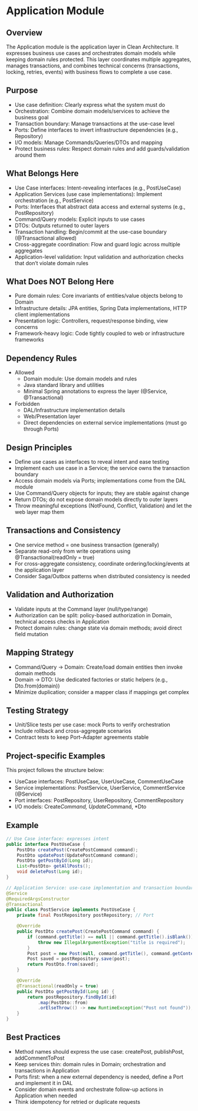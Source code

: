 # Application Module

## Overview

The Application module is the application layer in Clean Architecture. It expresses business use cases and orchestrates domain models while keeping domain rules protected. This layer coordinates multiple aggregates, manages transactions, and combines technical concerns (transactions, locking, retries, events) with business flows to complete a use case.

## Purpose

- Use case definition: Clearly express what the system must do
- Orchestration: Combine domain models/services to achieve the business goal
- Transaction boundary: Manage transactions at the use-case level
- Ports: Define interfaces to invert infrastructure dependencies (e.g., Repository)
- I/O models: Manage Commands/Queries/DTOs and mapping
- Protect business rules: Respect domain rules and add guards/validation around them

## What Belongs Here

- Use Case interfaces: Intent-revealing interfaces (e.g., PostUseCase)
- Application Services (use case implementations): Implement orchestration (e.g., PostService)
- Ports: Interfaces that abstract data access and external systems (e.g., PostRepository)
- Command/Query models: Explicit inputs to use cases
- DTOs: Outputs returned to outer layers
- Transaction handling: Begin/commit at the use-case boundary (@Transactional allowed)
- Cross-aggregate coordination: Flow and guard logic across multiple aggregates
- Application-level validation: Input validation and authorization checks that don’t violate domain rules

## What Does NOT Belong Here

- Pure domain rules: Core invariants of entities/value objects belong to Domain
- Infrastructure details: JPA entities, Spring Data implementations, HTTP client implementations
- Presentation logic: Controllers, request/response binding, view concerns
- Framework-heavy logic: Code tightly coupled to web or infrastructure frameworks

## Dependency Rules

- Allowed
  - Domain module: Use domain models and rules
  - Java standard library and utilities
  - Minimal Spring annotations to express the layer (@Service, @Transactional)
- Forbidden
  - DAL/Infrastructure implementation details
  - Web/Presentation layer
  - Direct dependencies on external service implementations (must go through Ports)

## Design Principles

- Define use cases as interfaces to reveal intent and ease testing
- Implement each use case in a Service; the service owns the transaction boundary
- Access domain models via Ports; implementations come from the DAL module
- Use Command/Query objects for inputs; they are stable against change
- Return DTOs; do not expose domain models directly to outer layers
- Throw meaningful exceptions (NotFound, Conflict, Validation) and let the web layer map them

## Transactions and Consistency

- One service method = one business transaction (generally)
- Separate read-only from write operations using @Transactional(readOnly = true)
- For cross-aggregate consistency, coordinate ordering/locking/events at the application layer
- Consider Saga/Outbox patterns when distributed consistency is needed

## Validation and Authorization

- Validate inputs at the Command layer (null/type/range)
- Authorization can be split: policy-based authorization in Domain, technical access checks in Application
- Protect domain rules: change state via domain methods; avoid direct field mutation

## Mapping Strategy

- Command/Query -> Domain: Create/load domain entities then invoke domain methods
- Domain -> DTO: Use dedicated factories or static helpers (e.g., Dto.from(domain))
- Minimize duplication; consider a mapper class if mappings get complex

## Testing Strategy

- Unit/Slice tests per use case: mock Ports to verify orchestration
- Include rollback and cross-aggregate scenarios
- Contract tests to keep Port–Adapter agreements stable

## Project-specific Examples

This project follows the structure below:
- UseCase interfaces: PostUseCase, UserUseCase, CommentUseCase
- Service implementations: PostService, UserService, CommentService (@Service)
- Port interfaces: PostRepository, UserRepository, CommentRepository
- I/O models: Create*Command, Update*Command, *Dto

## Example

```java
// Use Case interface: expresses intent
public interface PostUseCase {
    PostDto createPost(CreatePostCommand command);
    PostDto updatePost(UpdatePostCommand command);
    PostDto getPostById(Long id);
    List<PostDto> getAllPosts();
    void deletePost(Long id);
}

// Application Service: use-case implementation and transaction boundary
@Service
@RequiredArgsConstructor
@Transactional
public class PostService implements PostUseCase {
    private final PostRepository postRepository; // Port

    @Override
    public PostDto createPost(CreatePostCommand command) {
        if (command.getTitle() == null || command.getTitle().isBlank()) {
            throw new IllegalArgumentException("title is required");
        }
        Post post = new Post(null, command.getTitle(), command.getContent(), command.getAuthorId(), null, null);
        Post saved = postRepository.save(post);
        return PostDto.from(saved);
    }

    @Override
    @Transactional(readOnly = true)
    public PostDto getPostById(Long id) {
        return postRepository.findById(id)
            .map(PostDto::from)
            .orElseThrow(() -> new RuntimeException("Post not found"));
    }
}
```

## Best Practices

- Method names should express the use case: createPost, publishPost, addCommentToPost
- Keep services thin: domain rules in Domain; orchestration and transactions in Application
- Ports first: when a new external dependency is needed, define a Port and implement it in DAL
- Consider domain events and orchestrate follow-up actions in Application when needed
- Think idempotency for retried or duplicate requests
